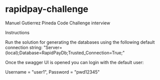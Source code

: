 # rapidpay-challenge

Manuel Gutierrez Pineda
Code Challenge interview


Instructions

Run the solution for generating the databases using the following default connection string:
"Server=(local);Database=RapidPayDb;Trusted_Connection=True;"

Once the swagger UI is opened you can login with the default user:

Username = "user1", Password = "pwd12345"